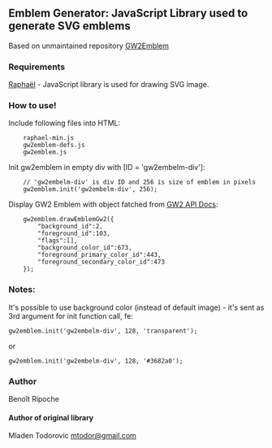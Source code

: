 ## Emblem Generator: JavaScript Library used to generate SVG emblems

Based on unmaintained repository [GW2Emblem](https://github.com/mtodor/gw2emblem)

### Requirements

[Raphaël](https://github.com/DmitryBaranovskiy/raphael/) - JavaScript library is used for drawing SVG image.

### How to use!

Include following files into HTML:

```
    raphael-min.js
    gw2emblem-defs.js
    gw2emblem.js
```

Init gw2emblem in empty div with [ID = 'gw2embelm-div']:

```
    // 'gw2embelm-div' is div ID and 256 is size of emblem in pixels
    gw2emblem.init('gw2embelm-div', 256);
```

Display GW2 Emblem with object fatched from [GW2 API Docs](https://forum-en.guildwars2.com/forum/community/api/API-Documentation):

```
    gw2emblem.drawEmblemGw2({
    	"background_id":2,
    	"foreground_id":103,
    	"flags":[],
    	"background_color_id":673,
    	"foreground_primary_color_id":443,
    	"foreground_secondary_color_id":473
    });
```

### Notes:

It's possible to use background color (instead of default image) - it's sent as 3rd argument for init function call, fe:
```
gw2emblem.init('gw2embelm-div', 128, 'transparent');
```
or
```
gw2emblem.init('gw2embelm-div', 128, '#3682a0');
```

### Author

Benoît Ripoche

#### Author of original library
Mladen Todorovic
mtodor@gmail.com
